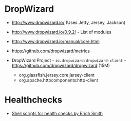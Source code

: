 # DropWizard
- http://www.dropwizard.io/ (Uses Jetty, Jersey, Jackson)
- http://www.dropwizard.io/0.9.2/ - List of modules
- http://www.dropwizard.io/manual/core.html
- https://github.com/dropwizard/metrics

- DropWizard Project - `io.dropwizard:dropwizard-client` - https://github.com/dropwizard/dropwizard (15M)
  + org.glassfish.jersey.core:jersey-client
  + org.apache.httpcomponents:http-client

# Healthchecks
- [Shell scripts for health checks by Erich Smith](https://asciinema.org/a/476)
